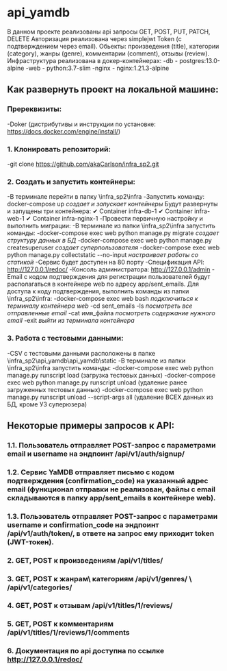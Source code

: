 # api_yamdb
В данном проекте реализованы api запросы GET, POST, PUT, PATCH, DELETE
Авторизация реализована через simplejwt Token (с подтверждением через email).
Обьекты: произведения (title), категории (category), жанры (genre), комментарии (comment), отзывы (review).
Инфраструктура реализована в докер-контейнерах:
-db - postgres:13.0-alpine
-web - python:3.7-slim
-nginx - nginx:1.21.3-alpine

## Как развернуть проект на локальной машине:
### Пререквизиты:
-Doker (дистрибутивы и инструкции по установке: https://docs.docker.com/engine/install/)

### 1. Клонировать репозиторий:
-git clone https://github.com/akaCarlson/infra_sp2.git

### 2. Cоздать и запустить контейнеры:
-В терминале перейти в папку \infra_sp2\infra
-Запустить команду: docker-compose up *создает и запускает контейнеры*
    Будут развернуты и запущены три контейнера:
        ✔ Container infra-db-1
        ✔ Container infra-web-1
        ✔ Container infra-nginx-1
-Провести первичную настройку и выполнить миграции:
    -В терминале из папки \infra_sp2\infra запустить команды:
        -docker-compose exec web python manage.py migrate *создает структуру данных в БД*
        -docker-compose exec web python manage.py createsuperuser *создает суперпользователя*
        -docker-compose exec web python manage.py collectstatic --no-input *настраивает работы со статикой*
-Сервис будет доступен на 80 порту
-Спецификация API: http://127.0.0.1/redoc/
-Консоль администратора: http://127.0.0.1/admin
-Email с кодом подтверждения для регистрации пользователей будут располагаться в контейнере web по адресу app/sent_emails. Для доступа к коду подтверждения, выполнить команды из папки \infra_sp2\infra:
    -docker-compose exec web bash *подключиться к терминалу контейнера web*
    -cd sent_emails
    -ls *посмотреть все отправленные email*
    -cat имя_файла *посмотреть содержание нужного email*
    -exit *выйти из терминала контейнера*

### 3. Работа с тестовыми данными:
-CSV с тестовыми данными расположены в папке \infra_sp2\api_yamdb\api_yamdb\static
-В терминале из папки \infra_sp2\infra запустить команды:
    -docker-compose exec web python manage.py runscript load (загрузка тестовых данных)
    -docker-compose exec web python manage.py runscript unload (удаление ранее загруженных тестовых данных)
    -docker-compose exec web python manage.py runscript unload --script-args all (удаление ВСЕХ данных из БД, кроме УЗ суперюзера)


## Некоторые примеры запросов к API:
### 1.1. Пользователь отправляет POST-запрос с параметрами email и username на эндпоинт /api/v1/auth/signup/
### 1.2. Сервис YaMDB отправляет письмо с кодом подтверждения (confirmation_code) на указанный адрес email (функционал отправки не реализован, файлы с email складываются в папку app/sent_emails в контейнере web).
### 1.3. Пользователь отправляет POST-запрос с параметрами username и confirmation_code на эндпоинт /api/v1/auth/token/, в ответе на запрос ему приходит token (JWT-токен).
### 2. GET, POST к произведениям /api/v1/titles/
### 3. GET, POST к жанрам\ категориям /api/v1/genres/ \ /api/v1/categories/
### 4. GET, POST к отзывам /api/v1/titles/1/reviews/
### 5. GET, POST к комментариям /api/v1/titles/1/reviews/1/comments
### 6. Документация по api доступна по ссылке http://127.0.0.1/redoc/
